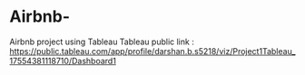 # Airbnb-
Airbnb project using Tableau
Tableau public link : https://public.tableau.com/app/profile/darshan.b.s5218/viz/Project1Tableau_17554381118710/Dashboard1
